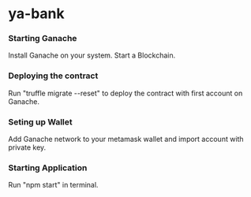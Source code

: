 # ya-bank

### Starting Ganache

Install Ganache on your system.
Start a Blockchain.

### Deploying the contract

Run "truffle migrate --reset" to deploy the contract with first account on Ganache.

### Seting up Wallet

Add Ganache network to your metamask wallet and import account with private key.

### Starting Application

Run "npm start" in terminal.
